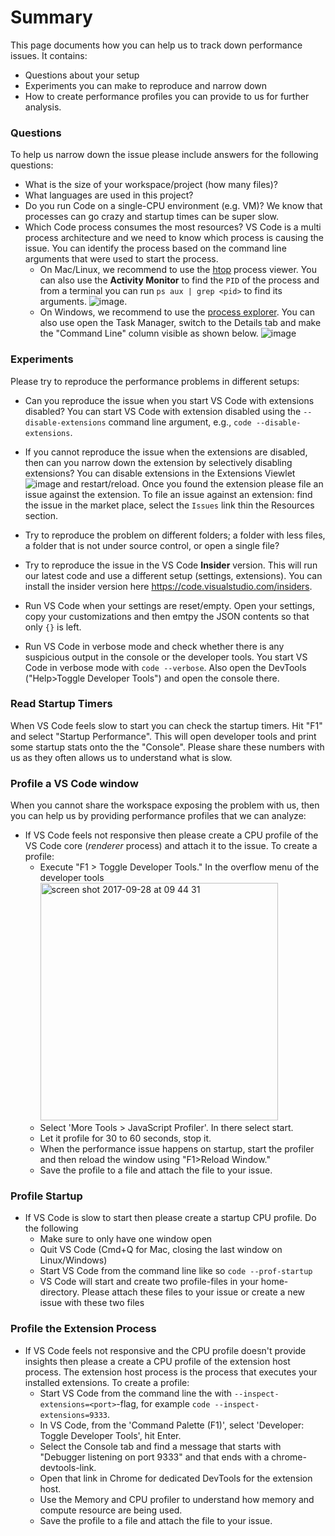 # Summary

This page documents how you can help us to track down performance issues. It contains:
- Questions about your setup
- Experiments you can make to reproduce and narrow down 
- How to create performance profiles you can provide to us for further analysis.

### Questions
To help us narrow down the issue please include answers for the following questions:
- What is the size of your workspace/project (how many files)? 
- What languages are used in this project?
- Do you run Code on a single-CPU environment (e.g. VM)? We know that processes can go crazy and startup times can be super slow.
- Which Code process consumes the most resources? VS Code is a multi process architecture and we need to know which process is causing the issue. You can identify the process based on the command line arguments that were used to start the process. 
  - On Mac/Linux, we recommend to use the [htop](http://hisham.hm/htop/) process viewer. You can also use the **Activity Monitor** to find the `PID` of the process and from a terminal you can run `ps aux | grep <pid>` to find its arguments. 
![image](https://cloud.githubusercontent.com/assets/900690/18907063/65806550-856a-11e6-8b2e-83da9111445d.png).
  - On Windows, we recommend to use the [process explorer](https://docs.microsoft.com/en-us/sysinternals/downloads/process-explorer). You can also use open the Task Manager, switch to the Details tab and make the "Command Line" column visible as shown below. 
![image](https://user-images.githubusercontent.com/172399/31660413-9fac1f02-b337-11e7-96fb-859c659b28f9.png)

### Experiments
Please try to reproduce the performance problems in different setups:

- Can you reproduce the issue when you start VS Code with extensions disabled? You can start VS Code with extension disabled using the `--disable-extensions` command line argument, e.g., `code --disable-extensions`. 

- If you cannot reproduce the issue when the extensions are disabled, then can you narrow down the extension by selectively disabling extensions? You can disable extensions in the Extensions Viewlet 
![image](https://user-images.githubusercontent.com/172399/31659646-243280d4-b335-11e7-9980-8666a32dba52.png) 
and restart/reload. Once you found the extension please file an issue against the extension. To file an issue against an extension: find the issue in the market place, select the `Issues` link thin the Resources section.

- Try to reproduce the problem on different folders; a folder with less files, a folder that is not under source control, or open a single file?

- Try to reproduce the issue in the VS Code **Insider** version. This will run our latest code and use a different setup (settings, extensions). You can install the insider version here https://code.visualstudio.com/insiders.

- Run VS Code when your settings are reset/empty. Open your settings, copy your customizations and then emtpy the JSON contents so that only `{}` is left.

- Run VS Code in verbose mode and check whether there is any suspicious output in the console or the developer tools. You start VS Code in verbose mode with `code --verbose`. Also open the DevTools ("Help>Toggle Developer Tools") and open the console there.

### Read Startup Timers

When VS Code feels slow to start you can check the startup timers. Hit "F1" and select "Startup Performance". This will open developer tools and print some startup stats onto the the "Console". Please share these numbers with us as they often allows us to understand what is slow.

### Profile a VS Code window
When you cannot share the workspace exposing the problem with us, then you can help us by providing performance profiles that we can analyze:

- If VS Code feels not responsive then please create a CPU profile of the VS Code core (_renderer_ process) and attach it to the issue. To create a profile:
  -  Execute "F1 > Toggle Developer Tools." In the overflow menu of the developer tools <img width="380" alt="screen shot 2017-09-28 at 09 44 31" src="https://user-images.githubusercontent.com/1794099/30954796-d1be9e30-a431-11e7-959e-495d234c37c6.png">
  - Select 'More Tools > JavaScript Profiler'. In there select start.
  - Let it profile for 30 to 60 seconds, stop it.
  - When the performance issue happens on startup, start the profiler and then reload the window using "F1>Reload Window."
  - Save the profile to a file and attach the file to your issue. 

### Profile Startup

- If VS Code is slow to start then please create a startup CPU profile. Do the following
  - Make sure to only have one window open
  - Quit VS Code (Cmd+Q for Mac, closing the last window on Linux/Windows)
  - Start VS Code from the command line like so `code --prof-startup`
  - VS Code will start and create two profile-files in your home-directory. Please attach these files to your issue or create a new issue with these two files

### Profile the Extension Process

- If VS Code feels not responsive and the CPU profile doesn't provide insights then please a create a CPU profile of the extension host process. The extension host process is the process that executes your installed extensions. To create a profile:
  - Start VS Code from the command line the with `--inspect-extensions=<port>`-flag, for example `code --inspect-extensions=9333`.
  - In VS Code, from the 'Command Palette (F1)', select 'Developer: Toggle Developer Tools', hit Enter.
  - Select the Console tab and find a message that starts with "Debugger listening on port 9333" and that ends with a chrome-devtools-link.
  - Open that link in Chrome for dedicated DevTools for the extension host.
  - Use the Memory and CPU profiler to understand how memory and compute resource are being used.
  - Save the profile to a file and attach the file to your issue. 